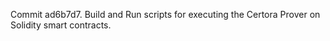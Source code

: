 Commit ad6b7d7.                    Build and Run scripts for executing the Certora Prover on Solidity smart contracts.